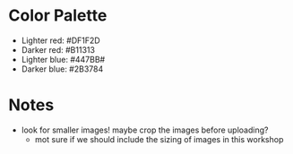 # Color Palette
* Lighter red: #DF1F2D
* Darker red: #B11313
* Lighter blue: #447BB#
* Darker blue: #2B3784

# Notes
* look for smaller images! maybe crop the images before uploading?
  * mot sure if we should include the sizing of images in this workshop